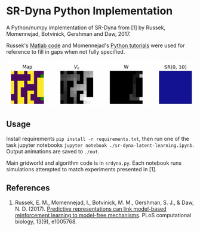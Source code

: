 # SR-Dyna Python Implementation

A Python/numpy implementation of SR-Dyna from [1] by Russek, Momennejad, Botvinick, Gershman and Daw, 2017.

Russek's [Matlab code](https://github.com/evanrussek/Predictive-Representations-PLOS-CB-2017/blob/master/agents/model_SRDYNA.m) and Momennejad's [Python tutorials](https://github.com/idamomen/predictive_representations) were used for reference to fill in gaps when not fully specified.

![Anim from Revaluation Task](out/revaluate.gif)

## Usage

Install requirements `pip install -r requirements.txt`, then run one of the task jupyter notebooks `jupyter notebook ./sr-dyna-latent-learning.ipynb`. Output animations are saved to `./out`.

Main gridworld and algorithm code is in `srdyna.py`. Each notebook runs simulations attempted to match experiments presented in [1].

## References

1. Russek, E. M., Momennejad, I., Botvinick, M. M., Gershman, S. J., & Daw, N. D. (2017). [Predictive representations can link model-based reinforcement learning to model-free mechanisms](https://journals.plos.org/ploscompbiol/article?id=10.1371/journal.pcbi.1005768). PLoS computational biology, 13(9), e1005768.